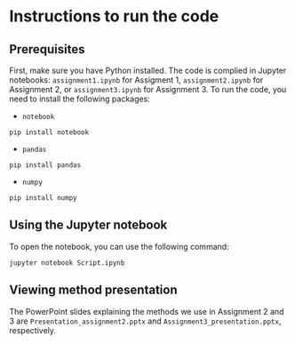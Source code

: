 # Instructions to run the code

## Prerequisites
First, make sure you have Python installed. The code is complied in Jupyter notebooks: `assignment1.ipynb` for Assigment 1, `assignment2.ipynb` for Assignment 2, or `assignment3.ipynb` for Assignment 3. To run the code, you need to install the following packages:
- `notebook`
```
pip install notebook
```
- `pandas`
```
pip install pandas
```
- `numpy`
```
pip install numpy
```

## Using the Jupyter notebook
To open the notebook, you can use the following command:
```
jupyter notebook Script.ipynb
```

## Viewing method presentation

The PowerPoint slides explaining the methods we use in Assignment 2 and 3 are `Presentation_assignment2.pptx` and `Assignment3_presentation.pptx`, respectively.